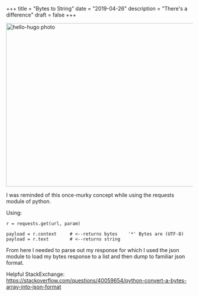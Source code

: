+++
title = "Bytes to String"
date = "2019-04-26"
description = "There's a difference"
draft = false
+++

<img src="/images/sunflowers.jpg" alt="hello-hugo photo" style="width:642px;height:442px;"> 


I was reminded of this once-murky concept while using the requests module of python.

Using: <br>
    
    r = requests.get(url, param)
	
    payload = r.context		# <--returns bytes    '*' Bytes are (UTF-8)
    payload = r.text 		# <--returns string

From here I needed to parse out my response for which I used the json module to load my bytes response to a list and then dump to familiar json format.


Helpful StackExchange:
https://stackoverflow.com/questions/40059654/python-convert-a-bytes-array-into-json-format

